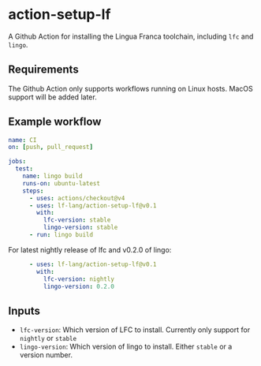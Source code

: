 # action-setup-lf
A Github Action for installing the Lingua Franca toolchain, including `lfc` and `lingo`.

## Requirements
The Github Action only supports workflows running on Linux hosts. MacOS support will be added later.

## Example workflow

```yaml
name: CI
on: [push, pull_request]

jobs:
  test:
    name: lingo build
    runs-on: ubuntu-latest
    steps:
      - uses: actions/checkout@v4
      - uses: lf-lang/action-setup-lf@v0.1
        with:
          lfc-version: stable
          lingo-version: stable
      - run: lingo build
```

For latest nightly release of lfc and v0.2.0 of lingo:
```yaml
      - uses: lf-lang/action-setup-lf@v0.1
        with:
          lfc-version: nightly
          lingo-version: 0.2.0

```

## Inputs
- `lfc-version`: Which version of LFC to install. Currently only support for `nightly` or `stable`
- `lingo-version`: Which version of lingo to install. Either `stable` or a version number.

